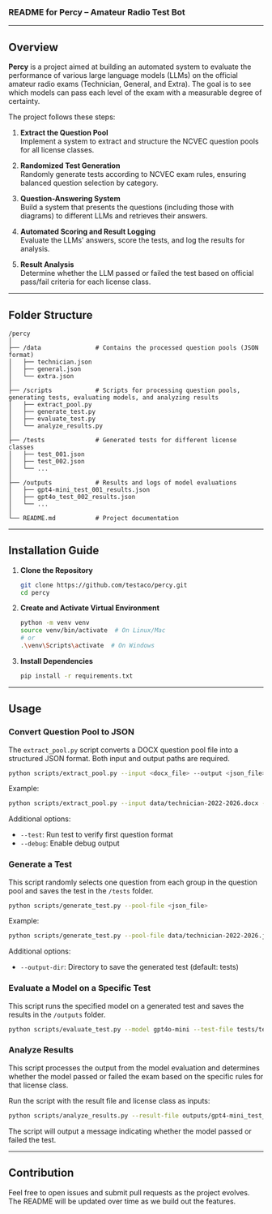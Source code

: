 ### README for Percy – Amateur Radio Test Bot

---

## Overview

**Percy** is a project aimed at building an automated system to evaluate the performance of various large language models (LLMs) on the official amateur radio exams (Technician, General, and Extra). The goal is to see which models can pass each level of the exam with a measurable degree of certainty.

The project follows these steps:

1. **Extract the Question Pool**  
   Implement a system to extract and structure the NCVEC question pools for all license classes.

2. **Randomized Test Generation**  
   Randomly generate tests according to NCVEC exam rules, ensuring balanced question selection by category.

3. **Question-Answering System**  
   Build a system that presents the questions (including those with diagrams) to different LLMs and retrieves their answers.

4. **Automated Scoring and Result Logging**  
   Evaluate the LLMs' answers, score the tests, and log the results for analysis.

5. **Result Analysis**  
   Determine whether the LLM passed or failed the test based on official pass/fail criteria for each license class.

---

## Folder Structure

```
/percy
│
├── /data               # Contains the processed question pools (JSON format)
│   ├── technician.json
│   ├── general.json
│   └── extra.json
│
├── /scripts            # Scripts for processing question pools, generating tests, evaluating models, and analyzing results
│   ├── extract_pool.py
│   ├── generate_test.py
│   ├── evaluate_test.py
│   └── analyze_results.py
│
├── /tests              # Generated tests for different license classes
│   ├── test_001.json
│   ├── test_002.json
│   └── ...
│
├── /outputs            # Results and logs of model evaluations
│   ├── gpt4-mini_test_001_results.json
│   ├── gpt4o_test_002_results.json
│   └── ...
│
└── README.md           # Project documentation
```

---

## Installation Guide

1. **Clone the Repository**  
   ```bash
   git clone https://github.com/testaco/percy.git
   cd percy
   ```

2. **Create and Activate Virtual Environment**
   ```bash
   python -m venv venv
   source venv/bin/activate  # On Linux/Mac
   # or
   .\venv\Scripts\activate  # On Windows
   ```

3. **Install Dependencies**  
   ```bash
   pip install -r requirements.txt
   ```

---

## Usage

### Convert Question Pool to JSON

The `extract_pool.py` script converts a DOCX question pool file into a structured JSON format. Both input and output paths are required.

```bash
python scripts/extract_pool.py --input <docx_file> --output <json_file>
```

Example:
```bash
python scripts/extract_pool.py --input data/technician-2022-2026.docx --output data/technician-2022-2026.json
```

Additional options:
- `--test`: Run test to verify first question format
- `--debug`: Enable debug output

### Generate a Test

This script randomly selects one question from each group in the question pool and saves the test in the `/tests` folder.

```bash
python scripts/generate_test.py --pool-file <json_file>
```

Example:
```bash
python scripts/generate_test.py --pool-file data/technician-2022-2026.json
```

Additional options:
- `--output-dir`: Directory to save the generated test (default: tests)

### Evaluate a Model on a Specific Test

This script runs the specified model on a generated test and saves the results in the `/outputs` folder.

```bash
python scripts/evaluate_test.py --model gpt4o-mini --test-file tests/test_001.json
```

### Analyze Results

This script processes the output from the model evaluation and determines whether the model passed or failed the exam based on the specific rules for that license class.

Run the script with the result file and license class as inputs:

```bash
python scripts/analyze_results.py --result-file outputs/gpt4-mini_test_001_results.json --license-class technician
```

The script will output a message indicating whether the model passed or failed the test.

---

## Contribution

Feel free to open issues and submit pull requests as the project evolves. The README will be updated over time as we build out the features.